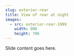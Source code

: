 ```yaml
---
slug: exterior-rear
title: View of rear at night
images:
  - src: exterior-rear-1999
    width: 900
    height: 706
---
```

Slide content goes here.

